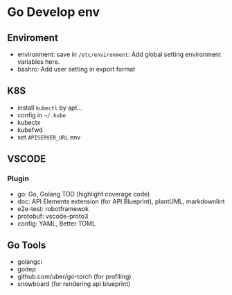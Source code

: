 # Go Develop env

## Enviroment

* environment: save in `/etc/environment`: Add global setting environment variables here.
* bashrc: Add user setting in export format

## K8S

* install `kubectl` by apt...
* config in `~/.kube`
* kubectx
* kubefwd
* set `APISERVER_URL` env

## VSCODE

### Plugin

* go: Go, Golang TDD (highlight coverage code)
* doc: API Elements extension (for API Blueprint), plantUML, markdownlint
* e2e-test: robotframewok
* protobuf: vscode-proto3
* config: YAML, Better TOML

## Go Tools

* golangci
* godep
* github.com/uber/go-torch (for profiling)
* snowboard (for rendering api blueprint)
